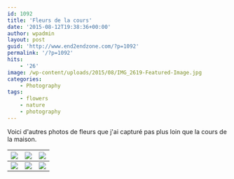 ```yaml
---
id: 1092
title: 'Fleurs de la cours'
date: '2015-08-12T19:38:36+00:00'
author: wpadmin
layout: post
guid: 'http://www.end2endzone.com/?p=1092'
permalink: '/?p=1092'
hits:
    - '26'
image: /wp-content/uploads/2015/08/IMG_2619-Featured-Image.jpg
categories:
    - Photography
tags:
    - flowers
    - nature
    - photography
---
```


Voici d'autres photos de fleurs que j'ai capturé pas plus loin que la cours de la maison.

| [ ![](https://www.end2endzone.com/wp-content/uploads/2015/08/IMG_2611_LR5-300x200.jpg) ](https://www.flickr.com/photos/154618444@N05/36860986414/in/album-72157687616715024/) | [ ![](https://www.end2endzone.com/wp-content/uploads/2015/08/IMG_2619_LR5-300x200.jpg) ](https://www.flickr.com/photos/154618444@N05/23719009398/in/album-72157687616715024/) | [ ![](https://www.end2endzone.com/wp-content/uploads/2015/08/IMG_2624_LR5-200x300.jpg) ](https://www.flickr.com/photos/154618444@N05/36860982644/in/album-72157687616715024/) |
|---|---|---|
| [ ![](https://www.end2endzone.com/wp-content/uploads/2015/08/IMG_2637_LR5-300x200.jpg) ](https://www.flickr.com/photos/154618444@N05/23719006978/in/album-72157687616715024/) | [ ![](https://www.end2endzone.com/wp-content/uploads/2015/08/IMG_2821_e2ez-300x200.jpg) ](https://www.flickr.com/photos/154618444@N05/37320179020/in/album-72157687616715024/) | [ ![](https://www.end2endzone.com/wp-content/uploads/2015/08/IMG_2943_e2ez-200x300.jpg) ](https://www.flickr.com/photos/154618444@N05/36868560994/in/album-72157687616715024/) |